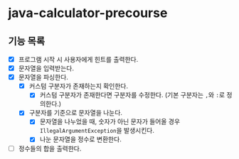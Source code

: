 # java-calculator-precourse

## 기능 목록

- [x] 프로그램 시작 시 사용자에게 힌트를 출력한다.
- [x] 문자열을 입력받는다.
- [x] 문자열을 파싱한다.
  - [x] 커스텀 구분자가 존재하는지 확인한다.
    - [x] 커스텀 구분자가 존재한다면 구분자를 수정한다. (기본 구분자는 `,`와 `:`로 정의한다.)
  - [x] 구분자를 기준으로 문자열을 나눈다.
    - [x] 문자열을 나누었을 때, 숫자가 아닌 문자가 들어올 경우 `IllegalArgumentException`을 발생시킨다.
    - [x] 나눈 문자열을 정수로 변환한다.
- [ ] 정수들의 합을 출력한다.
